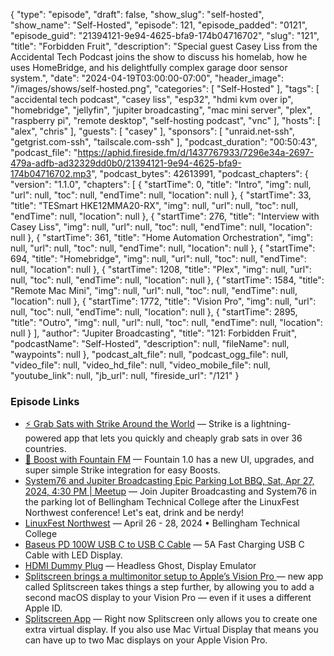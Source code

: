 {
  "type": "episode",
  "draft": false,
  "show_slug": "self-hosted",
  "show_name": "Self-Hosted",
  "episode": 121,
  "episode_padded": "0121",
  "episode_guid": "21394121-9e94-4625-bfa9-174b04716702",
  "slug": "121",
  "title": "Forbidden Fruit",
  "description": "Special guest Casey Liss from the Accidental Tech Podcast joins the show to discuss his homelab, how he uses HomeBridge, and his delightfully complex garage door sensor system.",
  "date": "2024-04-19T03:00:00-07:00",
  "header_image": "/images/shows/self-hosted.png",
  "categories": [
    "Self-Hosted"
  ],
  "tags": [
    "accidental tech podcast",
    "casey liss",
    "esp32",
    "hdmi kvm over ip",
    "homebridge",
    "jellyfin",
    "jupiter broadcasting",
    "mac mini server",
    "plex",
    "raspberry pi",
    "remote desktop",
    "self-hosting podcast",
    "vnc"
  ],
  "hosts": [
    "alex",
    "chris"
  ],
  "guests": [
    "casey"
  ],
  "sponsors": [
    "unraid.net-ssh",
    "getgrist.com-ssh",
    "tailscale.com-ssh"
  ],
  "podcast_duration": "00:50:43",
  "podcast_file": "https://aphid.fireside.fm/d/1437767933/7296e34a-2697-479a-adfb-ad32329dd0b0/21394121-9e94-4625-bfa9-174b04716702.mp3",
  "podcast_bytes": 42613991,
  "podcast_chapters": {
    "version": "1.1.0",
    "chapters": [
      {
        "startTime": 0,
        "title": "Intro",
        "img": null,
        "url": null,
        "toc": null,
        "endTime": null,
        "location": null
      },
      {
        "startTime": 33,
        "title": "TESmart HKE12MMA20-RX",
        "img": null,
        "url": null,
        "toc": null,
        "endTime": null,
        "location": null
      },
      {
        "startTime": 276,
        "title": "Interview with Casey Liss",
        "img": null,
        "url": null,
        "toc": null,
        "endTime": null,
        "location": null
      },
      {
        "startTime": 361,
        "title": "Home Automation Orchestration",
        "img": null,
        "url": null,
        "toc": null,
        "endTime": null,
        "location": null
      },
      {
        "startTime": 694,
        "title": "Homebridge",
        "img": null,
        "url": null,
        "toc": null,
        "endTime": null,
        "location": null
      },
      {
        "startTime": 1208,
        "title": "Plex",
        "img": null,
        "url": null,
        "toc": null,
        "endTime": null,
        "location": null
      },
      {
        "startTime": 1584,
        "title": "Remote Mac Mini",
        "img": null,
        "url": null,
        "toc": null,
        "endTime": null,
        "location": null
      },
      {
        "startTime": 1772,
        "title": "Vision Pro",
        "img": null,
        "url": null,
        "toc": null,
        "endTime": null,
        "location": null
      },
      {
        "startTime": 2895,
        "title": "Outro",
        "img": null,
        "url": null,
        "toc": null,
        "endTime": null,
        "location": null
      }
    ],
    "author": "Jupiter Broadcasting",
    "title": "121: Forbidden Fruit",
    "podcastName": "Self-Hosted",
    "description": null,
    "fileName": null,
    "waypoints": null
  },
  "podcast_alt_file": null,
  "podcast_ogg_file": null,
  "video_file": null,
  "video_hd_file": null,
  "video_mobile_file": null,
  "youtube_link": null,
  "jb_url": null,
  "fireside_url": "/121"
}


### Episode Links

  * [⚡ Grab Sats with Strike Around the World](https://strike.me/download/ "⚡ Grab Sats with Strike Around the World") — Strike is a lightning-powered app that lets you quickly and cheaply grab sats in over 36 countries. 
  * [🎉 Boost with Fountain FM](https://www.fountain.fm/ "🎉 Boost with Fountain FM") — Fountain 1.0 has a new UI, upgrades, and super simple Strike integration for easy Boosts.
  * [System76 and Jupiter Broadcasting Epic Parking Lot BBQ, Sat, Apr 27, 2024, 4:30 PM | Meetup](https://www.meetup.com/system76-community/events/299957317/ "System76 and Jupiter Broadcasting Epic Parking Lot BBQ, Sat, Apr 27, 2024, 4:30 PM | Meetup") — Join Jupiter Broadcasting and System76 in the parking lot of Bellingham Technical College after the LinuxFest Northwest conference! Let's eat, drink and be nerdy!
  * [LinuxFest Northwest](https://linuxfestnorthwest.org/ "LinuxFest Northwest") — April 26 - 28, 2024 • Bellingham Technical College
  * [Baseus PD 100W USB C to USB C Cable](https://www.amazon.com/Baseus-Charging-Display-Braided-Samsung/dp/B0B6CF1YYF/ref=sr_1_4?crid=2DLHO9OVXCALE&dib=eyJ2IjoiMSJ9.kSPrEvZzGeKYqyRKC9zhXBbD36vqynHCj73zxjSlmwuL4Y9Js1PnY9v3LY8Sqcm-uKtul4SxxyHld6k7Xo8_vbTRoL3IzbgWPoXTek5B-jywUma5tjzm3PyBKaIrDDpWOdt14ASgsqWMgmJXhdPcuZ0XU67qO71ZSYqsEZVhuJZlvqI_xqNXwcjCPYBezHmH0TZXgLYaUj3Fd5qKT1OLt4N0OcbqG3LNXqFF8TOim-0.-NvkJrOjScIhspHtK5xTFf8s8-VeK8EtOacb6PDDfQ4&dib_tag=se&keywords=usb-c%2Bcable%2Bwith%2Bdisplay&qid=1712763307&sprefix=usb-c%2Bcable%2Bwith%2Bdisp%2Caps%2C156&sr=8-4&th=1 "Baseus PD 100W USB C to USB C Cable") — 5A Fast Charging USB C Cable with LED Display.
  * [HDMI Dummy Plug](https://www.amazon.com/Headless-Display-Emulator-Headless-1920x1080-Generation/dp/B06XT1Z9TF "HDMI Dummy Plug") — Headless Ghost, Display Emulator
  * [Splitscreen brings a multimonitor setup to Apple’s Vision Pro ](https://techcrunch.com/2024/02/27/splitscreen-brings-a-multi-monitor-setup-to-apples-vision-pro/ "Splitscreen brings a multimonitor setup to Apple’s Vision Pro ") — new app called Splitscreen takes things a step further, by allowing you to add a second macOS display to your Vision Pro — even if it uses a different Apple ID.
  * [Splitscreen App](https://www.splitscreen.vision/ "Splitscreen App") — Right now Splitscreen only allows you to create one extra virtual display. If you also use Mac Virtual Display that means you can have up to two Mac displays on your Apple Vision Pro. 


